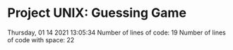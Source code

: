 # Project UNIX: Guessing Game
Thursday, 01 14 2021 13:05:34
Number of lines of code: 19
Number of lines of code with space: 22
